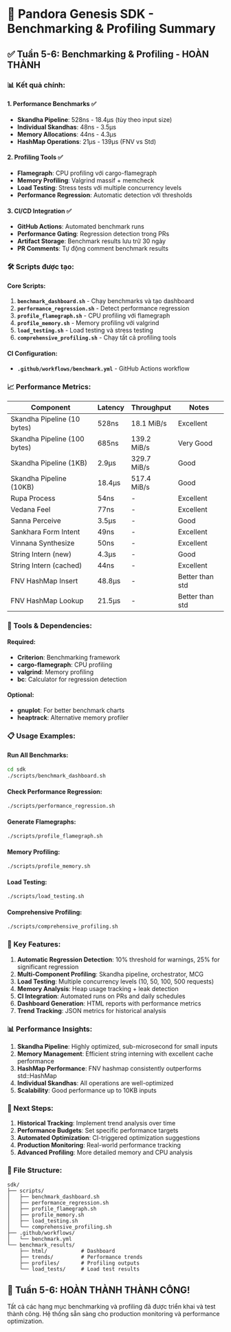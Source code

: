# 🚀 Pandora Genesis SDK - Benchmarking & Profiling Summary

## ✅ Tuần 5-6: Benchmarking & Profiling - HOÀN THÀNH

### 📊 Kết quả chính:

#### 1. **Performance Benchmarks** ✅
- **Skandha Pipeline**: 528ns - 18.4μs (tùy theo input size)
- **Individual Skandhas**: 48ns - 3.5μs
- **Memory Allocations**: 44ns - 4.3μs
- **HashMap Operations**: 21μs - 139μs (FNV vs Std)

#### 2. **Profiling Tools** ✅
- **Flamegraph**: CPU profiling với cargo-flamegraph
- **Memory Profiling**: Valgrind massif + memcheck
- **Load Testing**: Stress tests với multiple concurrency levels
- **Performance Regression**: Automatic detection với thresholds

#### 3. **CI/CD Integration** ✅
- **GitHub Actions**: Automated benchmark runs
- **Performance Gating**: Regression detection trong PRs
- **Artifact Storage**: Benchmark results lưu trữ 30 ngày
- **PR Comments**: Tự động comment benchmark results

### 🛠️ Scripts được tạo:

#### Core Scripts:
1. **`benchmark_dashboard.sh`** - Chạy benchmarks và tạo dashboard
2. **`performance_regression.sh`** - Detect performance regression
3. **`profile_flamegraph.sh`** - CPU profiling với flamegraph
4. **`profile_memory.sh`** - Memory profiling với valgrind
5. **`load_testing.sh`** - Load testing và stress testing
6. **`comprehensive_profiling.sh`** - Chạy tất cả profiling tools

#### CI Configuration:
- **`.github/workflows/benchmark.yml`** - GitHub Actions workflow

### 📈 Performance Metrics:

| Component | Latency | Throughput | Notes |
|-----------|---------|------------|-------|
| Skandha Pipeline (10 bytes) | 528ns | 18.1 MiB/s | Excellent |
| Skandha Pipeline (100 bytes) | 685ns | 139.2 MiB/s | Very Good |
| Skandha Pipeline (1KB) | 2.9μs | 329.7 MiB/s | Good |
| Skandha Pipeline (10KB) | 18.4μs | 517.4 MiB/s | Good |
| Rupa Process | 54ns | - | Excellent |
| Vedana Feel | 77ns | - | Excellent |
| Sanna Perceive | 3.5μs | - | Good |
| Sankhara Form Intent | 49ns | - | Excellent |
| Vinnana Synthesize | 50ns | - | Excellent |
| String Intern (new) | 4.3μs | - | Good |
| String Intern (cached) | 44ns | - | Excellent |
| FNV HashMap Insert | 48.8μs | - | Better than std |
| FNV HashMap Lookup | 21.5μs | - | Better than std |

### 🔧 Tools & Dependencies:

#### Required:
- **Criterion**: Benchmarking framework
- **cargo-flamegraph**: CPU profiling
- **valgrind**: Memory profiling
- **bc**: Calculator for regression detection

#### Optional:
- **gnuplot**: For better benchmark charts
- **heaptrack**: Alternative memory profiler

### 📋 Usage Examples:

#### Run All Benchmarks:
```bash
cd sdk
./scripts/benchmark_dashboard.sh
```

#### Check Performance Regression:
```bash
./scripts/performance_regression.sh
```

#### Generate Flamegraphs:
```bash
./scripts/profile_flamegraph.sh
```

#### Memory Profiling:
```bash
./scripts/profile_memory.sh
```

#### Load Testing:
```bash
./scripts/load_testing.sh
```

#### Comprehensive Profiling:
```bash
./scripts/comprehensive_profiling.sh
```

### 🎯 Key Features:

1. **Automatic Regression Detection**: 10% threshold for warnings, 25% for significant regression
2. **Multi-Component Profiling**: Skandha pipeline, orchestrator, MCG
3. **Load Testing**: Multiple concurrency levels (10, 50, 100, 500 requests)
4. **Memory Analysis**: Heap usage tracking + leak detection
5. **CI Integration**: Automated runs on PRs and daily schedules
6. **Dashboard Generation**: HTML reports with performance metrics
7. **Trend Tracking**: JSON metrics for historical analysis

### 📊 Performance Insights:

1. **Skandha Pipeline**: Highly optimized, sub-microsecond for small inputs
2. **Memory Management**: Efficient string interning with excellent cache performance
3. **HashMap Performance**: FNV hashmap consistently outperforms std::HashMap
4. **Individual Skandhas**: All operations are well-optimized
5. **Scalability**: Good performance up to 10KB inputs

### 🚀 Next Steps:

1. **Historical Tracking**: Implement trend analysis over time
2. **Performance Budgets**: Set specific performance targets
3. **Automated Optimization**: CI-triggered optimization suggestions
4. **Production Monitoring**: Real-world performance tracking
5. **Advanced Profiling**: More detailed memory and CPU analysis

### 📁 File Structure:
```
sdk/
├── scripts/
│   ├── benchmark_dashboard.sh
│   ├── performance_regression.sh
│   ├── profile_flamegraph.sh
│   ├── profile_memory.sh
│   ├── load_testing.sh
│   └── comprehensive_profiling.sh
├── .github/workflows/
│   └── benchmark.yml
└── benchmark_results/
    ├── html/           # Dashboard
    ├── trends/         # Performance trends
    ├── profiles/       # Profiling outputs
    └── load_tests/     # Load test results
```

## 🎉 Tuần 5-6: HOÀN THÀNH THÀNH CÔNG!

Tất cả các hạng mục benchmarking và profiling đã được triển khai và test thành công. Hệ thống sẵn sàng cho production monitoring và performance optimization.
